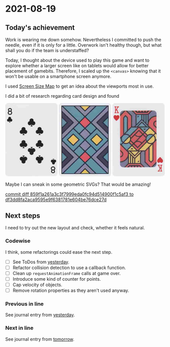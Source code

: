 # 2021-08-19

## Today's achievement

Work is wearing me down somehow. Nevertheless I committed to push the needle,
even if it is only for a little. Overwork isn't healthy though, but what shall
you do if the team is understaffed?

Today, I thought about the device used to play this game and want to explore
whether a larger screen like on tablets would allow for better placement of
gamebits. Therefore, I scaled up the `<canvas>` knowing that it won't be
usable on a smartphone screen anymore.

I used [Screen Size Map][ssm] to get an idea about the viewports most in use.

I did a bit of research regarding card design and found

![simple playing card design][card]

Maybe I can sneak in some geometric SVGs? That would be amazing!

[commit diff 859f1a261a3c3f7999eda0fc94d514900f1c5af3 to df3dd8fa2aca9595e9f6381781e604be76dce27d][diff]

## Next steps

I need to try out the new layout and check, whether it feels natural.

### Codewise

I think, some refactorings could ease the next step.

- [ ] See ToDos from [yesterday][yesterday].
- [ ] Refactor collision detection to use a callback function.
- [ ] Clean up `requestAnimationFrame` calls at game over.
- [ ] Introduce some kind of counter for points.
- [ ] Cap velocity of objects.
- [ ] Remove rotation properties as they aren't used anyway.

### Previous in line

See journal entry from [yesterday][yesterday].

### Next in line

See journal entry from [tomorrow][tomorrow].

[article]: https://design-milk.com/10-modern-decks-of-playing-cards-to-keep-you-in-the-game/
[card]: ../src/img/card.jpg
[diff]: https://jaenis.ch/hobbies/coding/repos/ryuno-ki/js13kgames-2021/compare/859f1a261a3c3f7999eda0fc94d514900f1c5af3...df3dd8fa2aca9595e9f6381781e604be76dce27d
[ssm]: https://screensizemap.com/
[tomorrow]: ./2021-08-20.md
[yesterday]: ./2021-08-18.md

